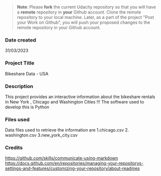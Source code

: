>**Note**: Please **fork** the current Udacity repository so that you will have a **remote** repository in **your** Github account. Clone the remote repository to your local machine. Later, as a part of the project "Post your Work on Github", you will push your proposed changes to the remote repository in your Github account.

### Date created
31/03/2023

### Project Title
Bikeshare Data - USA

### Description
This project provides an interactive information about the bikeshare rentals in New York , Chicago and Washington Cities !!!
The software used to develop this is Python 

### Files used
Data files used to retrieve the information are 1.chicago.csv 2. washington.csv 3.new_york_city.csv

### Credits
https://github.com/skills/communicate-using-markdown
https://docs.github.com/en/repositories/managing-your-repositorys-settings-and-features/customizing-your-repository/about-readmes

